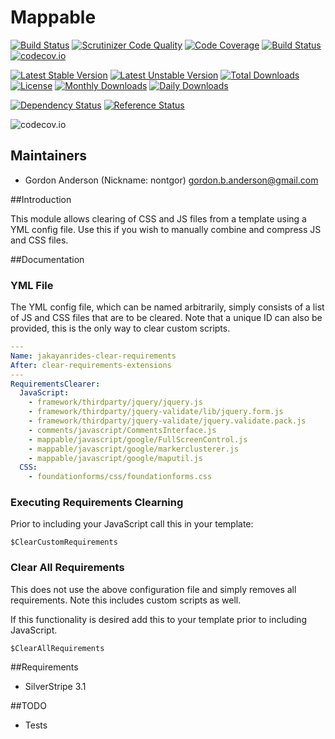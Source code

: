 # Mappable
[![Build Status](https://travis-ci.org/gordonbanderson/clearrequirements.svg?branch=continuous_integration)](https://travis-ci.org/gordonbanderson/clearrequirements)
[![Scrutinizer Code Quality](https://scrutinizer-ci.com/g/gordonbanderson/clearrequirements/badges/quality-score.png?b=continuous_integration)](https://scrutinizer-ci.com/g/gordonbanderson/clearrequirements/?branch=continuous_integration)
[![Code Coverage](https://scrutinizer-ci.com/g/gordonbanderson/clearrequirements/badges/coverage.png?b=continuous_integration)](https://scrutinizer-ci.com/g/gordonbanderson/clearrequirements/?branch=continuous_integration)
[![Build Status](https://scrutinizer-ci.com/g/gordonbanderson/clearrequirements/badges/build.png?b=continuous_integration)](https://scrutinizer-ci.com/g/gordonbanderson/clearrequirements/build-status/continuous_integration)
[![codecov.io](https://codecov.io/github/gordonbanderson/clearrequirements/coverage.svg?branch=continuous_integration)](https://codecov.io/github/gordonbanderson/clearrequirements?branch=continuous_integration)

[![Latest Stable Version](https://poser.pugx.org/weboftalent/clearrequirements/version)](https://packagist.org/packages/weboftalent/clearrequirements)
[![Latest Unstable Version](https://poser.pugx.org/weboftalent/clearrequirements/v/unstable)](//packagist.org/packages/weboftalent/clearrequirements)
[![Total Downloads](https://poser.pugx.org/weboftalent/clearrequirements/downloads)](https://packagist.org/packages/weboftalent/clearrequirements)
[![License](https://poser.pugx.org/weboftalent/clearrequirements/license)](https://packagist.org/packages/weboftalent/clearrequirements)
[![Monthly Downloads](https://poser.pugx.org/weboftalent/clearrequirements/d/monthly)](https://packagist.org/packages/weboftalent/clearrequirements)
[![Daily Downloads](https://poser.pugx.org/weboftalent/clearrequirements/d/daily)](https://packagist.org/packages/weboftalent/clearrequirements)

[![Dependency Status](https://www.versioneye.com/php/weboftalent:clearrequirements/badge.svg)](https://www.versioneye.com/php/weboftalent:clearrequirements)
[![Reference Status](https://www.versioneye.com/php/weboftalent:clearrequirements/reference_badge.svg?style=flat)](https://www.versioneye.com/php/weboftalent:clearrequirements/references)

![codecov.io](https://codecov.io/github/gordonbanderson/clearrequirements/branch.svg?branch=continuous_integration)

## Maintainers

* Gordon Anderson (Nickname: nontgor)
	<gordon.b.anderson@gmail.com>

##Introduction

This module allows clearing of CSS and JS files from a template using a YML config file.  Use this
if you wish to manually combine and compress JS and CSS files.
 
##Documentation
### YML File
The YML config file, which can be named arbitrarily, simply consists of a list of JS and CSS
files that are to be cleared.  Note that a unique ID can also be provided, this is the only
way to clear custom scripts.

```yml
---
Name: jakayanrides-clear-requirements
After: clear-requirements-extensions
---
RequirementsClearer:
  JavaScript:
    - framework/thirdparty/jquery/jquery.js
    - framework/thirdparty/jquery-validate/lib/jquery.form.js
    - framework/thirdparty/jquery-validate/jquery.validate.pack.js
    - comments/javascript/CommentsInterface.js
    - mappable/javascript/google/FullScreenControl.js
    - mappable/javascript/google/markerclusterer.js
    - mappable/javascript/google/maputil.js
  CSS:
    - foundationforms/css/foundationforms.css
```

### Executing Requirements Clearning
Prior to including your JavaScript call this in your template:
```
$ClearCustomRequirements
```

### Clear All Requirements
This does not use the above configuration file and simply removes all requirements.  Note this
includes custom scripts as well.

If this functionality is desired add this to your template prior to including JavaScript.
```
$ClearAllRequirements
```

##Requirements
* SilverStripe 3.1

##TODO
* Tests
